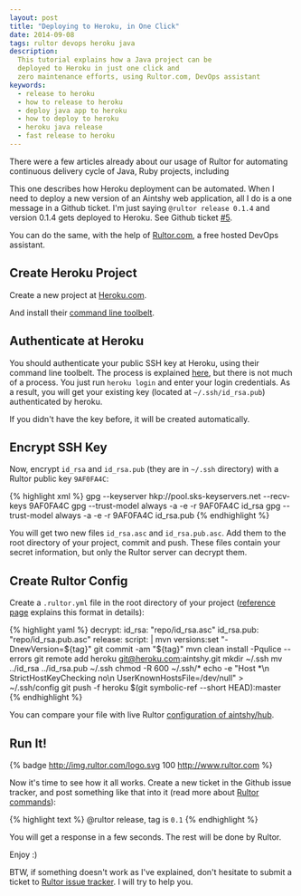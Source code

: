 ```yaml
---
layout: post
title: "Deploying to Heroku, in One Click"
date: 2014-09-08
tags: rultor devops heroku java
description:
  This tutorial explains how a Java project can be
  deployed to Heroku in just one click and
  zero maintenance efforts, using Rultor.com, DevOps assistant
keywords:
  - release to heroku
  - how to release to heroku
  - deploy java app to heroku
  - how to deploy to heroku
  - heroku java release
  - fast release to heroku
---
```


There were a few articles already about our usage of Rultor
for automating continuous delivery cycle of Java, Ruby projects,
including

This one describes how Heroku deployment can be automated. When I
need to deploy a new version of an Aintshy web application,
all I do is a one message in a Github ticket. I'm just saying
`@rultor release 0.1.4` and version 0.1.4 gets deployed
to Heroku. See Github ticket [#5](https://github.com/aintshy/hub/issues/5).

You can do the same, with the help of [Rultor.com](http://www.rultor.com),
a free hosted DevOps assistant.

<!--more-->

## Create Heroku Project

Create a new project at [Heroku.com](http://www.heroku.com).

And install their [command line toolbelt](https://toolbelt.heroku.com/).

## Authenticate at Heroku

You should authenticate your public SSH key at Heroku, using
their command line toolbelt. The process is explained
[here](https://devcenter.heroku.com/articles/authentication),
but there is not much of a process. You just run `heroku login`
and enter your login credentials. As a result, you will get
your existing key (located at `~/.ssh/id_rsa.pub`) authenticated by heroku.

If you didn't have the key before, it will be created automatically.

## Encrypt SSH Key

Now, encrypt `id_rsa` and `id_rsa.pub` (they are in `~/.ssh` directory)
with a Rultor public key `9AF0FA4C`:

{% highlight xml %}
gpg --keyserver hkp://pool.sks-keyservers.net --recv-keys 9AF0FA4C
gpg --trust-model always -a -e -r 9AF0FA4C id_rsa
gpg --trust-model always -a -e -r 9AF0FA4C id_rsa.pub
{% endhighlight %}

You will get two new files `id_rsa.asc` and `id_rsa.pub.asc`.
Add them to the root directory of your project,
commit and push. These files contain your secret information,
but only the Rultor server can decrypt them.

## Create Rultor Config

Create a `.rultor.yml` file in the root directory of your project
([reference page](http://doc.rultor.com/reference.html)
explains this format in details):

{% highlight yaml %}
decrypt:
  id_rsa: "repo/id_rsa.asc"
  id_rsa.pub: "repo/id_rsa.pub.asc"
release:
  script: |
    mvn versions:set "-DnewVersion=${tag}"
    git commit -am "${tag}"
    mvn clean install -Pqulice --errors
    git remote add heroku git@heroku.com:aintshy.git
    mkdir ~/.ssh
    mv ../id_rsa ../id_rsa.pub ~/.ssh
    chmod -R 600 ~/.ssh/*
    echo -e "Host *\n  StrictHostKeyChecking no\n  UserKnownHostsFile=/dev/null" > ~/.ssh/config
    git push -f heroku $(git symbolic-ref --short HEAD):master
{% endhighlight %}

You can compare your file with live Rultor
[configuration of aintshy/hub](https://github.com/aintshy/hub/blob/master/.rultor.yml).

## Run It!

{% badge http://img.rultor.com/logo.svg 100 http://www.rultor.com %}

Now it's time to see how it all works. Create a new ticket in the
Github issue tracker, and post something like that into it
(read more about [Rultor commands](http://doc.rultor.com/basics.html)):

{% highlight text %}
@rultor release, tag is `0.1`
{% endhighlight %}

You will get a response in a few seconds. The rest will be done by Rultor.

Enjoy :)

BTW, if something doesn't work as I've explained, don't hesitate to
submit a ticket to
[Rultor issue tracker](https://github.com/yegor256/rultor/issues).
I will try to help you.
